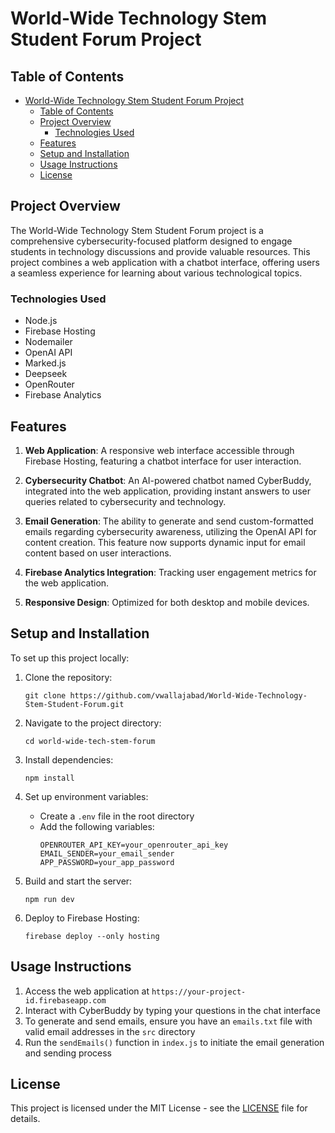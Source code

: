 # World-Wide Technology Stem Student Forum Project

## Table of Contents
- [World-Wide Technology Stem Student Forum Project](#world-wide-technology-stem-student-forum-project)
  - [Table of Contents](#table-of-contents)
  - [Project Overview](#project-overview)
    - [Technologies Used](#technologies-used)
  - [Features](#features)
  - [Setup and Installation](#setup-and-installation)
  - [Usage Instructions](#usage-instructions)
  - [License](#license)

## Project Overview

The World-Wide Technology Stem Student Forum project is a comprehensive cybersecurity-focused platform designed to engage students in technology discussions and provide valuable resources. This project combines a web application with a chatbot interface, offering users a seamless experience for learning about various technological topics.

### Technologies Used

- Node.js
- Firebase Hosting
- Nodemailer
- OpenAI API
- Marked.js
- Deepseek
- OpenRouter
- Firebase Analytics

## Features

1. **Web Application**: A responsive web interface accessible through Firebase Hosting, featuring a chatbot interface for user interaction.

2. **Cybersecurity Chatbot**: An AI-powered chatbot named CyberBuddy, integrated into the web application, providing instant answers to user queries related to cybersecurity and technology.

3. **Email Generation**: The ability to generate and send custom-formatted emails regarding cybersecurity awareness, utilizing the OpenAI API for content creation. This feature now supports dynamic input for email content based on user interactions.

4. **Firebase Analytics Integration**: Tracking user engagement metrics for the web application.

5. **Responsive Design**: Optimized for both desktop and mobile devices.

## Setup and Installation

To set up this project locally:

1. Clone the repository:
   ```
   git clone https://github.com/vwallajabad/World-Wide-Technology-Stem-Student-Forum.git
   ```

2. Navigate to the project directory:
   ```
   cd world-wide-tech-stem-forum
   ```

3. Install dependencies:
   ```
   npm install
   ```

4. Set up environment variables:
   - Create a `.env` file in the root directory
   - Add the following variables:
     ```
     OPENROUTER_API_KEY=your_openrouter_api_key
     EMAIL_SENDER=your_email_sender
     APP_PASSWORD=your_app_password
     ```

5. Build and start the server:
   ```
   npm run dev
   ```

6. Deploy to Firebase Hosting:
   ```
   firebase deploy --only hosting
   ```

## Usage Instructions

1. Access the web application at `https://your-project-id.firebaseapp.com`
2. Interact with CyberBuddy by typing your questions in the chat interface
3. To generate and send emails, ensure you have an `emails.txt` file with valid email addresses in the `src` directory
4. Run the `sendEmails()` function in `index.js` to initiate the email generation and sending process

## License

This project is licensed under the MIT License - see the [LICENSE](./LICENSE) file for details.

